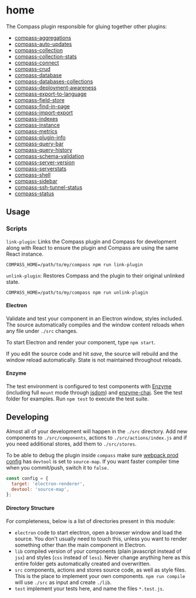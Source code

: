 # home

The Compass plugin responsible for gluing together other plugins:

- [compass-aggregations][compass-aggregations]
- [compass-auto-updates][compass-auto-updates]
- [compass-collection][compass-collection]
- [compass-collection-stats][compass-collection-stats]
- [compass-connect][compass-connect]
- [compass-crud][compass-crud]
- [compass-database][compass-database]
- [compass-databases-collections][compass-databases-collections]
- [compass-deployment-awareness][compass-deployment-awareness]
- [compass-export-to-language][compass-export-to-language]
- [compass-field-store][compass-field-store]
- [compass-find-in-page][compass-find-in-page]
- [compass-import-export][compass-import-export]
- [compass-indexes][compass-indexes]
- [compass-instance][compass-instance]
- [compass-metrics][compass-metrics]
- [compass-plugin-info][compass-plugin-info]
- [compass-query-bar][compass-query-bar]
- [compass-query-history][compass-query-history]
- [compass-schema-validation][compass-schema-validation]
- [compass-server-version][compass-server-version]
- [compass-serverstats][compass-serverstats]
- [compass-shell][compass-shell]
- [compass-sidebar][compass-sidebar]
- [compass-ssh-tunnel-status][compass-ssh-tunnel-status]
- [compass-status][compass-status]

## Usage

### Scripts

`link-plugin`: Links the Compass plugin and Compass for development along with React to ensure the
plugin and Compass are using the same React instance.

```shell
COMPASS_HOME=/path/to/my/compass npm run link-plugin
```

`unlink-plugin`: Restores Compass and the plugin to their original unlinked state.

```shell
COMPASS_HOME=/path/to/my/compass npm run unlink-plugin
```

#### Electron

Validate and test your component in an Electron window, styles included. The source automatically
compiles and the window content reloads when any file under `./src` changes.

To start Electron and render your component, type `npm start`.

If you edit the source code and hit _save_, the source will rebuild and the window reload
automatically. State is not maintained throughout reloads.

#### Enzyme

The test environment is configured to test components with [Enzyme][enzyme] (including full `mount` mode through [jsdom][jsdom]) and [enzyme-chai][enzyme-chai]. See the test folder for examples. Run `npm test` to execute the test suite.

## Developing

Almost all of your development will happen in the `./src` directory. Add new components to `./src/components`, actions to `./src/actions/index.js` and if you need additional stores, add them to `./src/stores`.

To be able to debug the plugin inside `compass` make sure [webpack prod config](./config/webpack.prod.config.js) has `devtool` is set to `source-map`. If you want faster compiler time when you commit/push, switch it to `false.`

```js
const config = {
  target: 'electron-renderer',
  devtool: 'source-map',
};
```

#### Directory Structure

For completeness, below is a list of directories present in this module:

- `electron` code to start electron, open a browser window and load the source.
  You don't usually need to touch this, unless you want to render something other
  than the main component in Electron.
- `lib` compiled version of your components (plain javascript instead of `jsx`) and
  styles (`css` instead of `less`). Never change anything here as this entire folder
  gets automatically created and overwritten.
- `src` components, actions and stores source code, as well as style files. This is the
  place to implement your own components. `npm run compile` will use `./src` as input
  and create `./lib`.
- `test` implement your tests here, and name the files `*.test.js`.

[enzyme]: http://airbnb.io/enzyme/
[enzyme-chai]: https://github.com/producthunt/chai-enzyme
[jsdom]: https://github.com/tmpvar/jsdom
[compass-aggregations]: ../compass-aggregations
[compass-auto-updates]: ../compass-auto-updates
[compass-collection]: ../compass-collection
[compass-collection-stats]: ../compass-collection-stats
[compass-connect]: ../compass-connect
[compass-crud]: ../compass-crud
[compass-database]: ../compass-database
[compass-databases-collections]: ../compass-databases-collections
[compass-deployment-awareness]: ../compass-deployment-awareness
[compass-export-to-language]: ../compass-export-to-language
[compass-field-store]: ../compass-field-store
[compass-find-in-page]: ../compass-find-in-page
[compass-import-export]: ../compass-import-export
[compass-indexes]: ../compass-indexes
[compass-instance]: ../compass-instance
[compass-metrics]: ../compass-metrics
[compass-plugin-info]: ../compass-plugin-info
[compass-query-bar]: ../compass-query-bar
[compass-query-history]: ../compass-query-history
[compass-schema-validation]: ../compass-schema-validation
[compass-server-version]: ../compass-server-version
[compass-serverstats]: ../compass-serverstats
[compass-shell]: ../compass-shell
[compass-sidebar]: ../compass-sidebar
[compass-ssh-tunnel-status]: ../compass-ssh-tunnel-status
[compass-status]: ../compass-status

